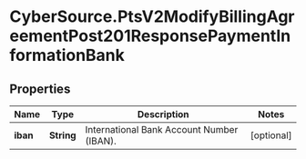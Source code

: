 # CyberSource.PtsV2ModifyBillingAgreementPost201ResponsePaymentInformationBank

## Properties
Name | Type | Description | Notes
------------ | ------------- | ------------- | -------------
**iban** | **String** | International Bank Account Number (IBAN).  | [optional] 


